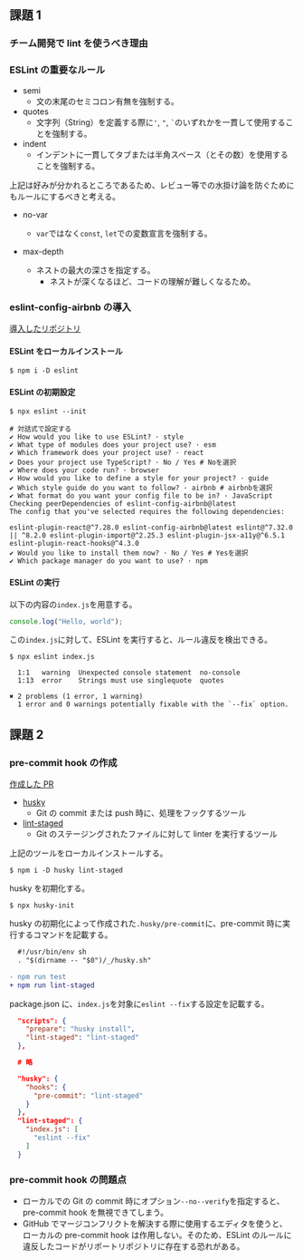 ## 課題 1

### チーム開発で lint を使うべき理由

### ESLint の重要なルール

- semi
  - 文の末尾のセミコロン有無を強制する。
- quotes
  - 文字列（String）を定義する際に`'`, `"`, `` ` ``のいずれかを一貫して使用することを強制する。
- indent
  - インデントに一貫してタブまたは半角スペース（とその数）を使用することを強制する。

上記は好みが分かれるところであるため、レビュー等での水掛け論を防ぐためにもルールにするべきと考える。

- no-var

  - `var`ではなく`const`, `let`での変数宣言を強制する。

- max-depth
  - ネストの最大の深さを指定する。
    - ネストが深くなるほど、コードの理解が難しくなるため。

### eslint-config-airbnb の導入

[導入したリポジトリ](https://github.com/k-kbot/challenge_setting_eslint)

#### ESLint をローカルインストール

```shell
$ npm i -D eslint
```

#### ESLint の初期設定

```shell
$ npx eslint --init

# 対話式で設定する
✔ How would you like to use ESLint? · style
✔ What type of modules does your project use? · esm
✔ Which framework does your project use? · react
✔ Does your project use TypeScript? · No / Yes # Noを選択
✔ Where does your code run? · browser
✔ How would you like to define a style for your project? · guide
✔ Which style guide do you want to follow? · airbnb # airbnbを選択
✔ What format do you want your config file to be in? · JavaScript
Checking peerDependencies of eslint-config-airbnb@latest
The config that you've selected requires the following dependencies:

eslint-plugin-react@^7.28.0 eslint-config-airbnb@latest eslint@^7.32.0 || ^8.2.0 eslint-plugin-import@^2.25.3 eslint-plugin-jsx-a11y@^6.5.1 eslint-plugin-react-hooks@^4.3.0
✔ Would you like to install them now? · No / Yes # Yesを選択
✔ Which package manager do you want to use? · npm
```

#### ESLint の実行

以下の内容の`index.js`を用意する。

```js
console.log("Hello, world");
```

この`index.js`に対して、ESLint を実行すると、ルール違反を検出できる。

```shell
$ npx eslint index.js

  1:1   warning  Unexpected console statement  no-console
  1:13  error    Strings must use singlequote  quotes

✖ 2 problems (1 error, 1 warning)
  1 error and 0 warnings potentially fixable with the `--fix` option.
```

## 課題 2

### pre-commit hook の作成

[作成した PR](https://github.com/k-kbot/challenge_setting_eslint/pull/1)

- [husky](https://github.com/typicode/husky)
  - Git の commit または push 時に、処理をフックするツール
- [lint-staged](https://github.com/okonet/lint-staged)
  - Git のステージングされたファイルに対して linter を実行するツール

上記のツールをローカルインストールする。

```shell
$ npm i -D husky lint-staged
```

husky を初期化する。

```shell
$ npx husky-init
```

husky の初期化によって作成された`.husky/pre-commit`に、pre-commit 時に実行するコマンドを記載する。

```diff
  #!/usr/bin/env sh
  . "$(dirname -- "$0")/_/husky.sh"

- npm run test
+ npm run lint-staged
```

package.json に、`index.js`を対象に`eslint --fix`する設定を記載する。

```json
  "scripts": {
    "prepare": "husky install",
    "lint-staged": "lint-staged"
  },

  # 略

  "husky": {
    "hooks": {
      "pre-commit": "lint-staged"
    }
  },
  "lint-staged": {
    "index.js": [
      "eslint --fix"
    ]
  }
```

### pre-commit hook の問題点

- ローカルでの Git の commit 時にオプション`--no--verify`を指定すると、pre-commit hook を無視できてしまう。
- GitHub でマージコンフリクトを解決する際に使用するエディタを使うと、ローカルの pre-commit hook は作用しない。そのため、ESLint のルールに違反したコードがリポートリポジトリに存在する恐れがある。
